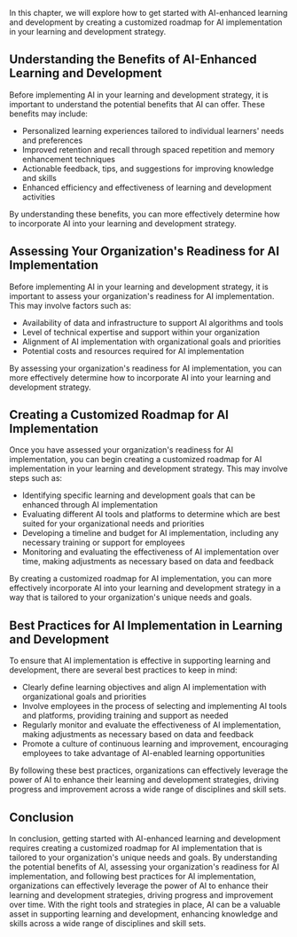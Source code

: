 
In this chapter, we will explore how to get started with AI-enhanced learning and development by creating a customized roadmap for AI implementation in your learning and development strategy.

Understanding the Benefits of AI-Enhanced Learning and Development
------------------------------------------------------------------

Before implementing AI in your learning and development strategy, it is important to understand the potential benefits that AI can offer. These benefits may include:

* Personalized learning experiences tailored to individual learners' needs and preferences
* Improved retention and recall through spaced repetition and memory enhancement techniques
* Actionable feedback, tips, and suggestions for improving knowledge and skills
* Enhanced efficiency and effectiveness of learning and development activities

By understanding these benefits, you can more effectively determine how to incorporate AI into your learning and development strategy.

Assessing Your Organization's Readiness for AI Implementation
-------------------------------------------------------------

Before implementing AI in your learning and development strategy, it is important to assess your organization's readiness for AI implementation. This may involve factors such as:

* Availability of data and infrastructure to support AI algorithms and tools
* Level of technical expertise and support within your organization
* Alignment of AI implementation with organizational goals and priorities
* Potential costs and resources required for AI implementation

By assessing your organization's readiness for AI implementation, you can more effectively determine how to incorporate AI into your learning and development strategy.

Creating a Customized Roadmap for AI Implementation
---------------------------------------------------

Once you have assessed your organization's readiness for AI implementation, you can begin creating a customized roadmap for AI implementation in your learning and development strategy. This may involve steps such as:

* Identifying specific learning and development goals that can be enhanced through AI implementation
* Evaluating different AI tools and platforms to determine which are best suited for your organizational needs and priorities
* Developing a timeline and budget for AI implementation, including any necessary training or support for employees
* Monitoring and evaluating the effectiveness of AI implementation over time, making adjustments as necessary based on data and feedback

By creating a customized roadmap for AI implementation, you can more effectively incorporate AI into your learning and development strategy in a way that is tailored to your organization's unique needs and goals.

Best Practices for AI Implementation in Learning and Development
----------------------------------------------------------------

To ensure that AI implementation is effective in supporting learning and development, there are several best practices to keep in mind:

* Clearly define learning objectives and align AI implementation with organizational goals and priorities
* Involve employees in the process of selecting and implementing AI tools and platforms, providing training and support as needed
* Regularly monitor and evaluate the effectiveness of AI implementation, making adjustments as necessary based on data and feedback
* Promote a culture of continuous learning and improvement, encouraging employees to take advantage of AI-enabled learning opportunities

By following these best practices, organizations can effectively leverage the power of AI to enhance their learning and development strategies, driving progress and improvement across a wide range of disciplines and skill sets.

Conclusion
----------

In conclusion, getting started with AI-enhanced learning and development requires creating a customized roadmap for AI implementation that is tailored to your organization's unique needs and goals. By understanding the potential benefits of AI, assessing your organization's readiness for AI implementation, and following best practices for AI implementation, organizations can effectively leverage the power of AI to enhance their learning and development strategies, driving progress and improvement over time. With the right tools and strategies in place, AI can be a valuable asset in supporting learning and development, enhancing knowledge and skills across a wide range of disciplines and skill sets.
